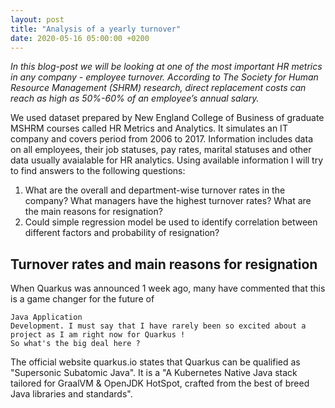 ```yaml
---
layout: post
title: "Analysis of a yearly turnover"
date: 2020-05-16 05:00:00 +0200
---
```


*In this blog-post we will be looking at one of the most important HR metrics in any company - employee turnover. According to The Society for Human Resource Management (SHRM) research, direct replacement costs can reach as high as 50%-60% of an employee’s annual salary.*
   

We used dataset prepared by New England College of Business of graduate MSHRM courses called HR Metrics and Analytics. It simulates an IT company and covers period from 2006 to 2017. Information includes data on all employees, their job statuses, pay rates, marital statuses and other data usually avaialable for HR analytics. Using available information I will try to find answers to the following questions:


1. What are the overall and department-wise turnover rates in the company? What managers have the highest turnover rates? What are the main reasons for resignation?
2. Could simple regression model be used to identify correlation between different factors and probability of resignation?

<h2>Turnover rates and main reasons for resignation</h2>

<p>When Quarkus was announced 1 week ago, many have commented that this is a game changer for the future of
   
    Java Application
    Development. I must say that I have rarely been so excited about a project as I am right now for Quarkus !
    So what's the big deal here ?
</p>

<p> The official website quarkus.io states that Quarkus can be qualified as "Supersonic Subatomic Java". It is a "A
    Kubernetes Native Java stack tailored for GraalVM & OpenJDK HotSpot, crafted from the best of breed Java libraries
    and standards".
</p>
